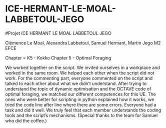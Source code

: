 # ICE-HERMANT-LE-MOAL-LABBETOUL-JEGO
#Projet ICE HERMANT LE MOAL LABBETOUL JEGO


Clémence Le Moal, Alexandra Labbetoul, Samuel Hermant, Martin Jego
M2 EFCE

Chapter = K5 - Kokko Chapter 5 - Optimal Foraging

We worked together on the script. We invited ourselves in a workplace and worked in the same room. We helped each other when the script did not work.
For the commenting part, everyone commented on the script and talked to each other about what we didn’t understand.
After trying to understand the topic of dynamic optimisation and the OCTAVE code of optimal foraging, we matched our different competences for this UE. The ones who were better for scripting in python explained how it works, we tried the code line after line where there are some errors. Everyone had a task and did it well. We truly feel that each member understands the coding tools and the script’s mechanisms.
(Special thanks to the team for Samuel who did the coffee.)

